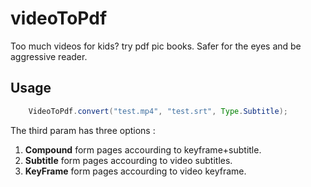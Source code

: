 # videoToPdf

  Too much videos for kids? try pdf pic books. Safer for the eyes and be aggressive reader.

## Usage
~~~java
    VideoToPdf.convert("test.mp4", "test.srt", Type.Subtitle);
~~~

The third param has three options : 
1. **Compound** form pages accourding to keyframe+subtitle.
2. **Subtitle** form pages accourding to video subtitles.
3. **KeyFrame**  form pages accourding to video keyframe.
